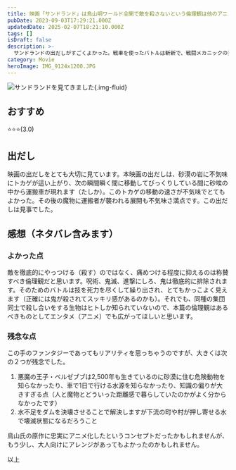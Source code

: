 ```yaml
---
title: 映画「サンドランド」は鳥山明ワールド全開で敵を殺さないという倫理観は他のアニメにも広まって欲しい
pubDate: 2023-09-03T17:29:21.000Z
updatedDate: 2025-02-07T18:21:10.000Z
tags: []
isDraft: false
description: >-
  サンドランドの出だしがすごくよかった。戦車を使ったバトルは斬新で、戦闘メカニックの秀逸さや悪役・魔物キャラクタの描き方など鳥山明ワールド全開でした。敵を痛めつけても殺すまではしないという倫理観は称賛でき、すぐ「ぶっ殺す」と叫ぶ他のアニメにも広がって欲しい倫理観です。本編は子供向けファンタジーとして夏休みにワクワクしながら家族で見られる映画だと思います。
category: Movie
heroImage: IMG_9124x1200.JPG
---
```


![サンドランドを見てきました](https://object-storage.tyo2.conoha.io/v1/nc_938a9d00d6004f1390c354d4a15ef25b/blog-astro-assets/blog-images/IMG_9124x1200.JPG){.img-fluid}

## おすすめ
⭐️⭐️⭐️(3.0)

## 出だし

映画の出だしをとても大切に見ています。本映画の出だしは、砂漠の岩に不気味にトカゲが這い上がり、次の瞬間瞬く間に移動してびっくりしている間に砂埃の中から運搬車が現れます（たしか）。このトカゲの移動の速さが不気味でとてもよかった。その後の魔物に運搬者が襲われる展開も不気味さ満点です。この出だしは見事でした。

## 感想（ネタバレ含みます）

### よかった点

敵を徹底的にやっつける（殺す）のではなく、痛めつける程度に抑えるのは称賛すべき倫理観だと思います。呪術、鬼滅、進撃にしろ、鬼は徹底的に排除されます。そのためのバトルは技を死力を尽くして繰り出され、とてもかっこよく見えます（正確には鬼が殺されてスッキリ感があるのかも）。それでも、同種の集団同士で殺し合いをする生物はヒトしか知られていないので、本篇の倫理観はあるべきものとしてエンタメ（アニメ）でも広がってほしいと思います。



### 残念な点

この手のファンタジーであってもリアリティを思っちゃうのですが、大きくは次の２つが残念でした。



1. 悪魔の王子・ベルゼブブは2,500年も生きているのに砂漠に住む危険動物を知らなかったり、車で1日で行ける水源を知らなかったり、知識の偏りが大きすぎる点（人と魔物とどういった距離感で暮らしていたのかがよく分からなかったです）
2. 水不足をダムを決壊させることで解決しますが下流の町や村が押し寄せる水で壊滅状態になるだろうこと



鳥山氏の原作に忠実にアニメ化したというコンセプトだったかもしれませんが、もう少し、大人向けにアレンジがあってもよかったのかもしれません。



以上

